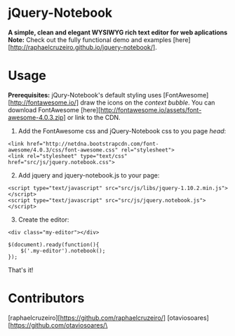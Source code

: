 # jQuery-Notebook
**A simple, clean and elegant WYSIWYG rich text editor for web aplications**
**Note:** Check out the fully functional demo and examples [here][http://raphaelcruzeiro.github.io/jquery-notebook/].
# Usage
**Prerequisites:** jQury-Notebook's default styling uses [FontAwesome][http://fontawesome.io/] draw the icons on the _context bubble_. You can download FontAwesome [here][http://fontawesome.io/assets/font-awesome-4.0.3.zip] or link to the CDN.
1. Add the FontAwesome css and jQuery-Notebook css to you page _head_:   
```
<link href="http://netdna.bootstrapcdn.com/font-awesome/4.0.3/css/font-awesome.css" rel="stylesheet">
<link rel="stylesheet" type="text/css" href="src/js/jquery.notebook.css">
```
2. Add jquery and jquery-notebook.js to your page:   
```
<script type="text/javascript" src="src/js/libs/jquery-1.10.2.min.js"></script>
<script type="text/javascript" src="src/js/jquery.notebook.js"></script>
```
3. Create the editor:   
```
<div class="my-editor"></div>
```   
```
$(document).ready(function(){
    $('.my-editor').notebook();
});
```   
That's it!
# Contributors
[raphaelcruzeiro][https://github.com/raphaelcruzeiro/]
[otaviosoares][https://github.com/otaviosoares/\

